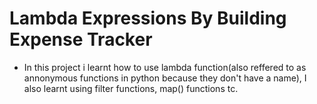 # Lambda Expressions By Building Expense Tracker
- In this project i learnt how to use lambda function(also reffered to as annonymous functions in python because they don't have a name), I also learnt using filter functions, map() functions tc.
